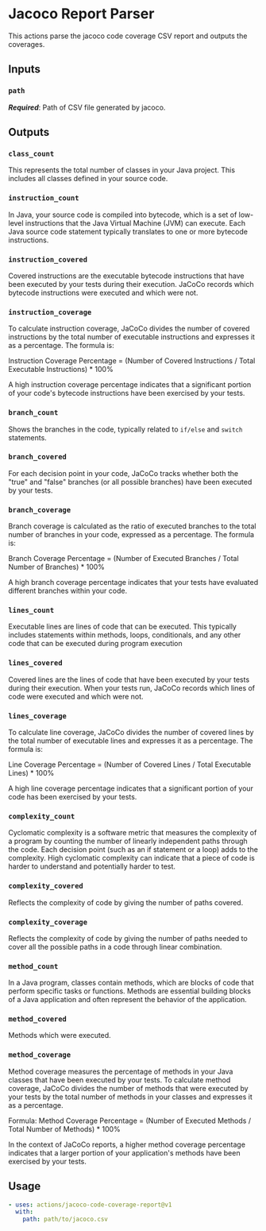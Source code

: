# Jacoco Report Parser

This actions parse the jacoco code coverage CSV report and outputs the
coverages.

## Inputs

### `path`

**_Required_**: Path of CSV file generated by jacoco.

## Outputs

### `class_count`

This represents the total number of classes in your Java project. This includes
all classes defined in your source code.

### `instruction_count`

In Java, your source code is compiled into bytecode, which is a set of low-level
instructions that the Java Virtual Machine (JVM) can execute. Each Java source
code statement typically translates to one or more bytecode instructions.

### `instruction_covered`

Covered instructions are the executable bytecode instructions that have been
executed by your tests during their execution. JaCoCo records which bytecode
instructions were executed and which were not.

### `instruction_coverage`

To calculate instruction coverage, JaCoCo divides the number of covered
instructions by the total number of executable instructions and expresses it as
a percentage. The formula is:

Instruction Coverage Percentage = (Number of Covered Instructions / Total
Executable Instructions) \* 100%

A high instruction coverage percentage indicates that a significant portion of
your code's bytecode instructions have been exercised by your tests.

### `branch_count`

Shows the branches in the code, typically related to `if/else` and `switch`
statements.

### `branch_covered`

For each decision point in your code, JaCoCo tracks whether both the "true" and
"false" branches (or all possible branches) have been executed by your tests.

### `branch_coverage`

Branch coverage is calculated as the ratio of executed branches to the total
number of branches in your code, expressed as a percentage. The formula is:

Branch Coverage Percentage = (Number of Executed Branches / Total Number of
Branches) \* 100%

A high branch coverage percentage indicates that your tests have evaluated
different branches within your code.

### `lines_count`

Executable lines are lines of code that can be executed. This typically includes
statements within methods, loops, conditionals, and any other code that can be
executed during program execution

### `lines_covered`

Covered lines are the lines of code that have been executed by your tests during
their execution. When your tests run, JaCoCo records which lines of code were
executed and which were not.

### `lines_coverage`

To calculate line coverage, JaCoCo divides the number of covered lines by the
total number of executable lines and expresses it as a percentage. The formula
is:

Line Coverage Percentage = (Number of Covered Lines / Total Executable Lines) \*
100%

A high line coverage percentage indicates that a significant portion of your
code has been exercised by your tests.

### `complexity_count`

Cyclomatic complexity is a software metric that measures the complexity of a
program by counting the number of linearly independent paths through the code.
Each decision point (such as an if statement or a loop) adds to the complexity.
High cyclomatic complexity can indicate that a piece of code is harder to
understand and potentially harder to test.

### `complexity_covered`

Reflects the complexity of code by giving the number of paths covered.

### `complexity_coverage`

Reflects the complexity of code by giving the number of paths needed to cover
all the possible paths in a code through linear combination.

### `method_count`

In a Java program, classes contain methods, which are blocks of code that
perform specific tasks or functions. Methods are essential building blocks of a
Java application and often represent the behavior of the application.

### `method_covered`

Methods which were executed.

### `method_coverage`

Method coverage measures the percentage of methods in your Java classes that
have been executed by your tests. To calculate method coverage, JaCoCo divides
the number of methods that were executed by your tests by the total number of
methods in your classes and expresses it as a percentage.

Formula: Method Coverage Percentage = (Number of Executed Methods / Total Number
of Methods) \* 100%

In the context of JaCoCo reports, a higher method coverage percentage indicates
that a larger portion of your application's methods have been exercised by your
tests.

## Usage

```yaml
- uses: actions/jacoco-code-coverage-report@v1
  with:
    path: path/to/jacoco.csv
```
